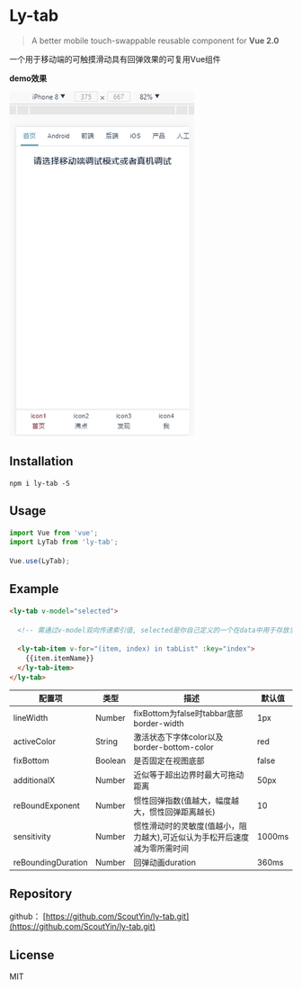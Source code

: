 # Ly-tab

> A better mobile touch-swappable reusable component for **Vue 2.0**

 一个用于移动端的可触摸滑动具有回弹效果的可复用Vue组件
 
 **demo效果**
 
 ![image](https://raw.githubusercontent.com/ScoutYin/Image-Resource/master/images/ly-tab.gif)

## Installation
```shell
npm i ly-tab -S

```

## Usage

```javascript
import Vue from 'vue';
import LyTab from 'ly-tab';

Vue.use(LyTab);
```

## Example

```html
<ly-tab v-model="selected">

  <!-- 需通过v-model双向传递索引值, selected是你自己定义的一个在data中用于存放当前tab-item的索引值的变量 -->
  
  <ly-tab-item v-for="(item, index) in tabList" :key="index">
    {{item.itemName}}
  </ly-tab-item>
</ly-tab>

```

 配置项 | 类型 | 描述 | 默认值 
--------|---------|-------|-----
 lineWidth | Number | fixBottom为false时tabbar底部border-width | 1px 
 activeColor | String | 激活状态下字体color以及border-bottom-color | red 
 fixBottom | Boolean | 是否固定在视图底部 | false 
 additionalX | Number | 近似等于超出边界时最大可拖动距离 | 50px 
 reBoundExponent | Number | 惯性回弹指数(值越大，幅度越大，惯性回弹距离越长) | 10 
 sensitivity | Number | 惯性滑动时的灵敏度(值越小，阻力越大),可近似认为手松开后速度减为零所需时间 | 1000ms 
 reBoundingDuration | Number | 回弹动画duration | 360ms 

## Repository

github：
[https://github.com/ScoutYin/ly-tab.git](https://github.com/ScoutYin/ly-tab.git)



## License
MIT